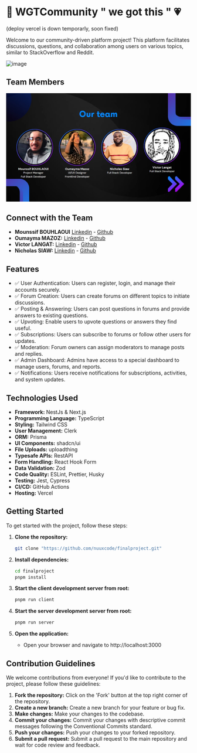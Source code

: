 # 🚀 WGTCommunity " we got this " 💗

(deploy vercel is down temporarly, soon fixed)

Welcome to our community-driven platform project! This platform facilitates discussions, questions, and collaboration among users on various topics, similar to StackOverflow and Reddit.

![image](https://github.com/nuuxcode/finalproject/assets/24565896/a58af52c-3bd5-420b-95cd-aeb2c9a1212c)

## Team Members


![Example Image]( https://github.com/nuuxcode/finalproject/blob/README.md/TEAM.jpeg)


## Connect with the Team

- **Mounssif BOUHLAOUI**  [Linkedin](https://www.linkedin.com/in/mounssif-bouhlaoui/)  -  [Github](https://github.com/nuuxcode)
- **Oumayma MAZOZ:** [Linkedin](https://www.linkedin.com/in/oumayma-mazoz-2b4126228/)  -  [Github](https://github.com/omazoz)
- **Victor LANGAT:**  [Linkedin](https://www.linkedin.com/in/victor-langat/)  -  [Github](https://github.com/viictoo)
- **Nicholas SIAW:**  [Linkedin](https://www.linkedin.com/in/siaw/)  -  [Github](https://github.com/ayequill)

## Features

- ✅ User Authentication: Users can register, login, and manage their accounts securely.
- ✅ Forum Creation: Users can create forums on different topics to initiate discussions.
- ✅ Posting & Answering: Users can post questions in forums and provide answers to existing questions.
- ✅ Upvoting: Enable users to upvote questions or answers they find useful.
- ✅ Subscriptions: Users can subscribe to forums or follow other users for updates.
- ✅ Moderation: Forum owners can assign moderators to manage posts and replies.
- ✅ Admin Dashboard: Admins have access to a special dashboard to manage users, forums, and reports.
- ✅ Notifications: Users receive notifications for subscriptions, activities, and system updates.

## Technologies Used

- **Framework:** NestJs & Next.js
- **Programming Language:** TypeScript
- **Styling:** Tailwind CSS
- **User Management:** Clerk
- **ORM:** Prisma
- **UI Components:** shadcn/ui
- **File Uploads:** uploadthing
- **Typesafe APIs:** RestAPI
- **Form Handling:** React Hook Form
- **Data Validation:** Zod
- **Code Quality:** ESLint, Prettier, Husky
- **Testing:** Jest, Cypress
- **CI/CD:** GitHub Actions
- **Hosting:** Vercel

## Getting Started

To get started with the project, follow these steps:

1. **Clone the repository:**
   ```bash
   git clone "https://github.com/nuuxcode/finalproject.git"
   ```

2. **Install dependencies:**
   ```bash
   cd finalproject
   pnpm install
   ```

3. **Start the client development server from root:**
   ```bash
   pnpm run client
   ```

3. **Start the server development server from root:**
   ```bash
   pnpm run server
   ```

4. **Open the application:**
   - Open your browser and navigate to http://localhost:3000

## Contribution Guidelines

We welcome contributions from everyone! If you'd like to contribute to the project, please follow these guidelines:

1. **Fork the repository:** Click on the 'Fork' button at the top right corner of the repository.
2. **Create a new branch:** Create a new branch for your feature or bug fix.
3. **Make changes:** Make your changes to the codebase.
4. **Commit your changes:** Commit your changes with descriptive commit messages following the Conventional Commits standard.
5. **Push your changes:** Push your changes to your forked repository.
6. **Submit a pull request:** Submit a pull request to the main repository and wait for code review and feedback.

